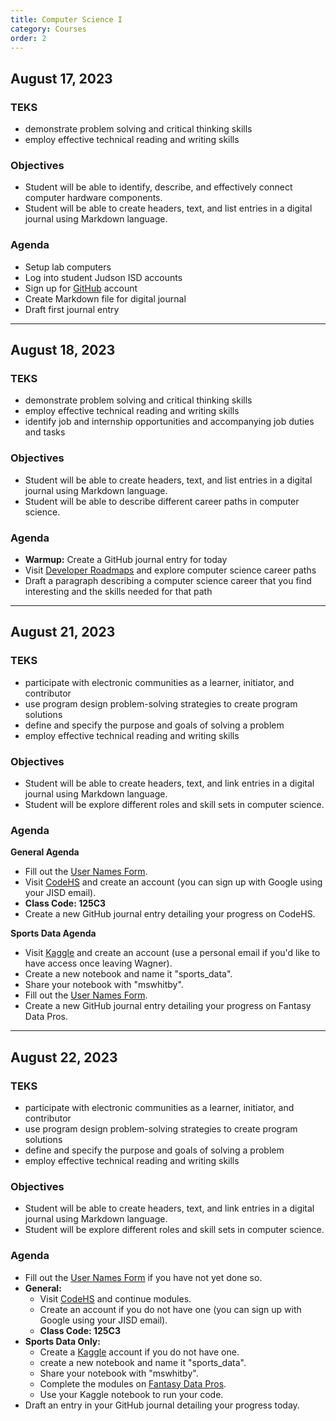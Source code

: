 ```yaml
---
title: Computer Science I
category: Courses
order: 2
---
```


## August 17, 2023

### TEKS
- demonstrate problem solving and critical thinking skills
- employ effective technical reading and writing skills

### Objectives
- Student will be able to identify, describe, and effectively connect computer hardware components. 
- Student will be able to create headers, text, and list entries in a digital journal using Markdown language.

### Agenda
- Setup lab computers
- Log into student Judson ISD accounts
- Sign up for [GitHub](http://github.com) account
- Create Markdown file for digital journal
- Draft first journal entry

----
## August 18, 2023

### TEKS
- demonstrate problem solving and critical thinking skills
- employ effective technical reading and writing skills
- identify job and internship opportunities and accompanying job duties and tasks

### Objectives
- Student will be able to create headers, text, and list entries in a digital journal using Markdown language.
- Student will be able to describe different career paths in computer science.

### Agenda
- **Warmup:** Create a GitHub journal entry for today
- Visit [Developer Roadmaps](https://roadmap.sh/) and explore computer science career paths
- Draft a paragraph describing a computer science career that you find interesting and the skills needed for that path

----
## August 21, 2023

### TEKS
- participate with electronic communities as a learner, initiator, and contributor
- use program design problem-solving strategies to create program solutions
- define and specify the purpose and goals of solving a problem
- employ effective technical reading and writing skills

### Objectives
- Student will be able to create headers, text, and link entries in a digital journal using Markdown language.
- Student will be explore different roles and skill sets in computer science.

### Agenda
**General Agenda**
- Fill out the [User Names Form](https://forms.gle/W9AinBmFJYDqwMq37).
- Visit [CodeHS](https://codehs.com/go/125C3) and create an account (you can sign up with Google using your JISD email).
- **Class Code: 125C3**
- Create a new GitHub journal entry detailing your progress on CodeHS.

**Sports Data Agenda**
- Visit [Kaggle](https://www.kaggle.com/) and create an account (use a personal email if you'd like to have access once leaving Wagner).
- Create a new notebook and name it "sports_data".
- Share your notebook with "mswhitby".
- Fill out the [User Names Form](https://forms.gle/W9AinBmFJYDqwMq37).
- Create a new GitHub journal entry detailing your progress on Fantasy Data Pros.

----
## August 22, 2023

### TEKS
- participate with electronic communities as a learner, initiator, and contributor
- use program design problem-solving strategies to create program solutions
- define and specify the purpose and goals of solving a problem
- employ effective technical reading and writing skills

### Objectives
- Student will be able to create headers, text, and link entries in a digital journal using Markdown language.
- Student will be explore different roles and skill sets in computer science.

### Agenda
- Fill out the [User Names Form](https://forms.gle/W9AinBmFJYDqwMq37) if you have not yet done so.
- **General:**
    - Visit [CodeHS](https://codehs.com/go/125C3) and continue modules. 
    - Create an account if you do not have one (you can sign up with Google using your JISD email).
    - **Class Code: 125C3**
- **Sports Data Only:** 
    - Create a [Kaggle](https://www.kaggle.com/) account if you do not have one.
    - create a new notebook and name it "sports_data".
    - Share your notebook with "mswhitby".
    - Complete the modules on [Fantasy Data Pros](https://fantasydatapros.com).
    - Use your Kaggle notebook to run your code.
- Draft an entry in your GitHub journal detailing your progress today.

